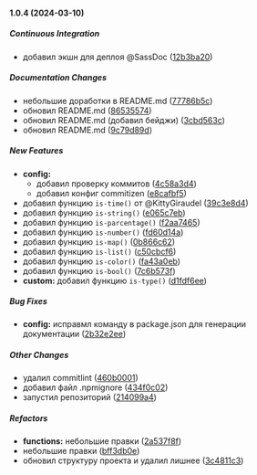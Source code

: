 #### 1.0.4 (2024-03-10)

##### Continuous Integration

*  добавил экшн для деплоя @SassDoc ([12b3ba20](https://github.com/sassify/type-of/commit/12b3ba20f693680c0a7c8faa00d1794b56de8b83))

##### Documentation Changes

*  небольшие доработки в README.md ([77786b5c](https://github.com/sassify/type-of/commit/77786b5c25263fa3f0942748c931372fba4b6c2b))
*  обновил README.md ([86535574](https://github.com/sassify/type-of/commit/86535574dfacd2a707670aded93611ffbe0d4d77))
*  обновил README.md (добавил бейджи) ([3cbd563c](https://github.com/sassify/type-of/commit/3cbd563cad307a40c8b3d1e1779670d91b2005d4))
*  обновил README.md ([9c79d89d](https://github.com/sassify/type-of/commit/9c79d89d626a63153007c800b156e60e9d33ffee))

##### New Features

* **config:**
  *  добавил проверку коммитов ([4c58a3d4](https://github.com/sassify/type-of/commit/4c58a3d4beb0b4b19810ef76c95a3cabc5249f0e))
  *  добавил конфиг commitizen ([e8cafbf5](https://github.com/sassify/type-of/commit/e8cafbf56fd99f1bab1ea3649ef2947fa0f1c1aa))
*  добавил функцию `is-time()` от @KittyGiraudel ([39c3e8d4](https://github.com/sassify/type-of/commit/39c3e8d4d94e220cb86ba1c6216ae2e0842511e1))
*  добавил функцию `is-string()` ([e065c7eb](https://github.com/sassify/type-of/commit/e065c7eb26e8986233a42160dde61047e592ad30))
*  добавил функцию `is-parcentage()` ([f2aa7465](https://github.com/sassify/type-of/commit/f2aa7465f89c687f01b2176f13029343a9af2787))
*  добавил функцию `is-number()` ([fd60d14a](https://github.com/sassify/type-of/commit/fd60d14a35edeb20a065cc54a9fa671dd9ab2776))
*  добавил функцию `is-map()` ([0b866c62](https://github.com/sassify/type-of/commit/0b866c62e5c2fe6ed7412f2f5a6a018b60f26a78))
*  добавил функцию `is-list()` ([c50cbcf6](https://github.com/sassify/type-of/commit/c50cbcf64410e9622670f327271e799debb5459e))
*  добавил функцию `is-color()` ([fa43a0eb](https://github.com/sassify/type-of/commit/fa43a0eb6a3e04fd74a432ea07b22a28dd9e4612))
*  добавил функцию `is-bool()` ([7c6b573f](https://github.com/sassify/type-of/commit/7c6b573f8101021bf6cba43f64bb67d5a0820926))
* **custom:**  добавил функцию `is-type()` ([d1fdf6ee](https://github.com/sassify/type-of/commit/d1fdf6ee508aa207284cdc58539c2ad5c161bf26))

##### Bug Fixes

* **config:**  исправмл команду в package.json для генерации документации ([2b32e2ee](https://github.com/sassify/type-of/commit/2b32e2eeb97453c84ab3880c66d2c85715be2ca1))

##### Other Changes

*  удалил commitlint ([460b0001](https://github.com/sassify/type-of/commit/460b000147865eb8e3256b63a1fbadd0fc082fe2))
*  добавил файл .npmignore ([434f0c02](https://github.com/sassify/type-of/commit/434f0c02f42b636d2157858b4f32098a89e32e6e))
*  запустил репозиторий ([214099a4](https://github.com/sassify/type-of/commit/214099a40437a084c16a6f92c472d105c6c5036d))

##### Refactors

* **functions:**  небольшие правки ([2a537f8f](https://github.com/sassify/type-of/commit/2a537f8f923aac17e1430a831729e4a070d0d8b3))
*  небольшие правки ([bff3db0e](https://github.com/sassify/type-of/commit/bff3db0e5db0de159d74e902fd4731553838eb11))
*  обновил структуру проекта и удалил лишнее ([3c4811c3](https://github.com/sassify/type-of/commit/3c4811c3a8806c28b9cbc7a0d5105e0b074dadcb))

